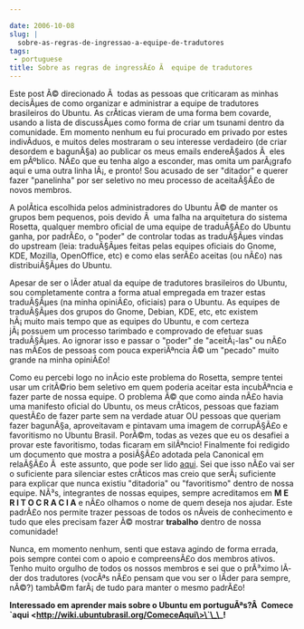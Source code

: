 ```yaml
---

date: 2006-10-08
slug: |
  sobre-as-regras-de-ingressao-a-equipe-de-tradutores
tags:
 - portuguese
title: Sobre as regras de ingressÃ£o Ã  equipe de tradutores
---
```


Este post Ã© direcionado Ã  todas as pessoas que criticaram as minhas
decisÃµes de como organizar e administrar a equipe de tradutores
brasileiros do Ubuntu. As crÃ­ticas vieram de uma forma bem covarde,
usando a lista de discussÃµes como forma de criar um tsunami dentro da
comunidade. Em momento nenhum eu fui procurado em privado por estes
indivÃ­duos, e muitos deles mostraram o seu interesse verdadeiro (de
criar desordem e bagunÃ§a) ao publicar os meus emails endereÃ§ados Ã 
eles em pÃºblico. NÃ£o que eu tenha algo a esconder, mas omita um
parÃ¡grafo aqui e uma outra linha lÃ¡, e pronto! Sou acusado de ser
"ditador" e querer fazer "panelinha" por ser seletivo no meu processo de
aceitaÃ§Ã£o de novos membros.

A polÃ­tica escolhida pelos administradores do Ubuntu Ã© de manter os
grupos bem pequenos, pois devido Ã  uma falha na arquitetura do sistema
Rosetta, qualquer membro oficial de uma equipe de traduÃ§Ã£o do Ubuntu
ganha, por padrÃ£o, o "poder" de controlar todas as traduÃ§Ãµes vindas
do upstream (leia: traduÃ§Ãµes feitas pelas equipes oficiais do Gnome,
KDE, Mozilla, OpenOffice, etc) e como elas serÃ£o aceitas (ou nÃ£o) nas
distribuiÃ§Ãµes do Ubuntu.

Apesar de ser o lÃ­der atual da equipe de tradutores brasileiros do
Ubuntu, sou completamente contra a forma atual empregada em trazer estas
traduÃ§Ãµes (na minha opiniÃ£o, oficiais) para o Ubuntu. As equipes de
traduÃ§Ãµes dos grupos do Gnome, Debian, KDE, etc, etc existem hÃ¡ muito
mais tempo que as equipes do Ubuntu, e com certeza jÃ¡ possuem um
processo tarimbado e comprovado de efetuar suas traduÃ§Ãµes. Ao ignorar
isso e passar o "poder" de "aceitÃ¡-las" ou nÃ£o nas mÃ£os de pessoas
com pouca experiÃªncia Ã© um "pecado" muito grande na minha opiniÃ£o!

Como eu percebi logo no inÃ­cio este problema do Rosetta, sempre tentei
usar um critÃ©rio bem seletivo em quem poderia aceitar esta incubÃªncia
e fazer parte de nossa equipe. O problema Ã© que como ainda nÃ£o havia
uma manifesto oficial do Ubuntu, os meus crÃ­ticos, pessoas que faziam
questÃ£o de fazer parte sem na verdade atuar OU pessoas que queriam
fazer bagunÃ§a, aproveitavam e pintavam uma imagem de corrupÃ§Ã£o e
favoritismo no Ubuntu Brasil. PorÃ©m, todas as vezes que eu os desafiei
a provar este favoritismo, todas ficaram em silÃªncio! Finalmente foi
redigido um documento que mostra a posiÃ§Ã£o adotada pela Canonical em
relaÃ§Ã£o Ã  este assunto, que pode ser lido
[aqui](https://wiki.ubuntu.com/RosettaAndUpstreamCollaboration). Sei que
isso nÃ£o vai ser o suficiente para silenciar estes crÃ­ticos mas creio
que serÃ¡ suficiente para explicar que nunca existiu "ditadoria" ou
"favoritismo" dentro de nossa equipe. NÃ³s, integrantes de nossas
equipes, sempre acreditamos em **M E R I T O C R A C I A** e nÃ£o
olhamos o nome de quem deseja nos ajudar. Este padrÃ£o nos permite
trazer pessoas de todos os nÃ­veis de conhecimento e tudo que eles
precisam fazer Ã© mostrar **trabalho** dentro de nossa comunidade!

Nunca, em momento nenhum, senti que estava agindo de forma errada, pois
sempre contei com o apoio e compreensÃ£o dos membros ativos. Tenho muito
orgulho de todos os nossos membros e sei que o prÃ³ximo lÃ­der dos
tradutores (vocÃªs nÃ£o pensam que vou ser o lÃ­der para sempre, nÃ©?)
tambÃ©m farÃ¡ de tudo para manter o mesmo padrÃ£o!

**Interessado em aprender mais sobre o Ubuntu em portuguÃªs?Â  Comece
\`aqui \<http://wiki.ubuntubrasil.org/ComeceAqui\>\`\_\_!**
